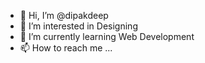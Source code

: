 - 👋 Hi, I’m @dipakdeep
- 👀 I’m interested in Designing
- 🌱 I’m currently learning Web Development
- 📫 How to reach me ...

<!---
dipakdeep/dipakdeep is a ✨ special ✨ repository because its `README.md` (this file) appears on your GitHub profile.
You can click the Preview link to take a look at your changes.
--->
